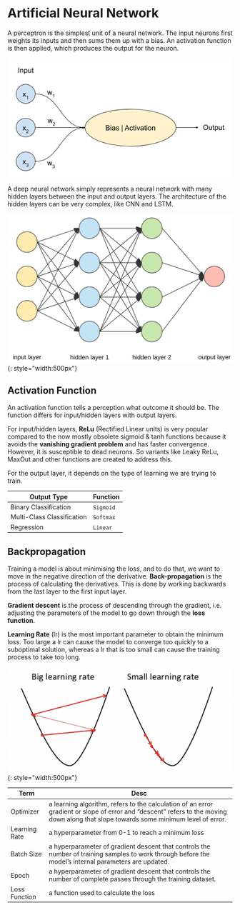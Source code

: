 # Artificial Neural Network

A perceptron is the simplest unit of a neural network. The input neurons first weights its inputs and then sums them up with a bias. An activation function is then applied, which produces the output for the neuron.

![](https://github.com/mapattacker/ai-scientist/blob/master/images/perceptron.png?raw=true)

A deep neural network simply represents a neural network with many hidden layers between the input and output layers. The architecture of the hidden layers can be very complex, like CNN and LSTM. 

![](https://github.com/mapattacker/ai-scientist/blob/master/images/ann.png?raw=true){: style="width:500px"}

## Activation Function

An activation function tells a perception what outcome it should be. The function differs for input/hidden layers with output layers.

For input/hidden layers, __ReLu__ (Rectified Linear units) is very popular compared to the now mostly obsolete sigmoid & tanh functions because it avoids the __vanishing gradient problem__ and has faster convergence. However, it is susceptible to dead neurons. So variants like Leaky ReLu, MaxOut and other functions are created to address this.

For the output layer, it depends on the type of learning we are trying to train.

| Output Type | Function |
|-|-|
| Binary Classification | `Sigmoid` |
| Multi-Class Classification | `Softmax` |
| Regression | `Linear` |



## Backpropagation

Training a model is about minimising the loss, and to do that, we want to move in the negative direction of the derivative. __Back-propagation__ is the process of calculating the derivatives. This is done by working backwards from the last layer to the first input layer.

__Gradient descent__ is the process of descending through the gradient, i.e. adjusting the parameters of the model to go down through the __loss function__.

__Learning Rate__ (lr) is the most important parameter to obtain the minimum loss. Too large a lr can cause the model to converge too quickly to a suboptimal solution, whereas a lr that is too small can cause the training process to take too long.

![](https://github.com/mapattacker/ai-scientist/blob/master/images/learning-rate.png?raw=true){: style="width:500px"}

| Term | Desc |
|-|-|
| Optimizer | a learning algorithm, refers to the calculation of an error gradient or slope of error and “descent” refers to the moving down along that slope towards some minimum level of error. |
| Learning Rate | a hyperparameter from 0-1 to reach a minimum loss  |
| Batch Size | a hyperparameter of gradient descent that controls the number of training samples to work through before the model’s internal parameters are updated. | 
| Epoch | a hyperparameter of gradient descent that controls the number of complete passes through the training dataset. | 
| Loss Function | a function used to calculate the loss | 